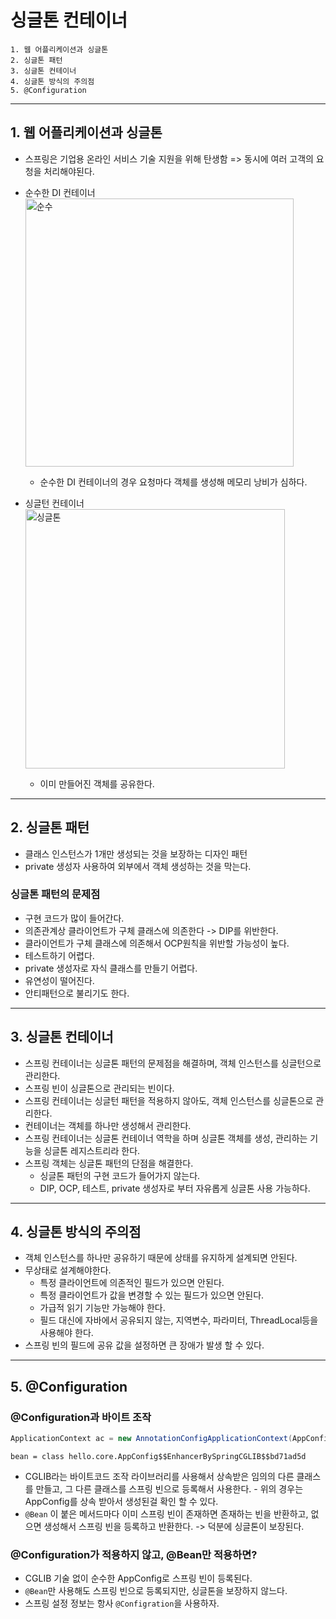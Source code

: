 # 싱글톤 컨테이너
```
1. 웹 어플리케이션과 싱글톤
2. 싱글톤 패턴
3. 싱글톤 컨테이너
4. 싱글톤 방식의 주의점
5. @Configuration
```
---
## 1. 웹 어플리케이션과 싱글톤
- 스프링은 기업용 온라인 서비스 기술 지원을 위해 탄생함 => 동시에 여러 고객의 요청을 처리해야된다.
- 순수한 DI 컨테이너
    <img width="429" alt="순수" src="https://user-images.githubusercontent.com/20774279/152308565-5623e64c-3751-4d49-abf8-673646df3d44.png">
    - 순수한 DI 컨테이너의 경우 요청마다 객체를 생성해 메모리 낭비가 심하다. 
  
- 싱글턴 컨테이너
    <img width="415" alt="싱글톤" src="https://user-images.githubusercontent.com/20774279/152308556-0f343084-af64-48af-b9bb-d396c2ebdbf0.png">
  - 이미 만들어진 객체를 공유한다.
---
## 2. 싱글톤 패턴
- 클래스 인스턴스가 1개만 생성되는 것을 보장하는 디자인 패턴
- private 생성자 사용하여 외부에서 객체 생성하는 것을 막는다.
  
### 싱글톤 패턴의 문제점
- 구현 코드가 많이 들어간다.
- 의존관계상 클라이언트가 구체 클래스에 의존한다 -> DIP를 위반한다.
- 클라이언트가 구체 클래스에 의존해서 OCP원칙을 위반할 가능성이 높다.
- 테스트하기 어렵다.
- private 생성자로 자식 클래스를 만들기 어렵다.
- 유연성이 떨어진다.
- 안티패턴으로 불리기도 한다.
---
## 3. 싱글톤 컨테이너
- 스프링 컨테이너는 싱글톤 패턴의 문제점을 해결하며, 객체 인스턴스를 싱글턴으로 관리한다.
- 스프링 빈이 싱글톤으로 관리되는 빈이다.
- 스프링 컨테이너는 싱글턴 패턴을 적용하지 않아도, 객체 인스턴스를 싱글톤으로 관리한다.
- 컨테이너는 객체를 하나만 생성해서 관리한다.
- 스프링 컨테이너는 싱글톤 컨테이너 역학을 하며 싱글톤 객체를 생성, 관리하는 기능을 싱글톤 레지스트리라 한다.
- 스프링 객체는 싱글톤 패턴의 단점을 해결한다.
  - 싱글톤 패턴의 구현 코드가 들어가지 않는다.
  - DIP, OCP, 테스트, private 생성자로 부터 자유롭게 싱글톤 사용 가능하다.
---
## 4. 싱글톤 방식의 주의점
- 객체 인스턴스를 하나만 공유하기 때문에 상태를 유지하게 설계되면 안된다.
- 무상태로 설계해야한다.
  - 특정 클라이언트에 의존적인 필드가 있으면 안된다.
  - 특정 클라이언트가 값을 변경할 수 있는 필드가 있으면 안된다.
  - 가급적 읽기 기능만 가능해야 한다.
  - 필드 대신에 자바에서 공유되지 않는, 지역변수, 파라미터, ThreadLocal등을 사용해야 한다.
- 스프링 빈의 필드에 공유 값을 설정하면 큰 장애가 발생 할 수 있다. 
---
## 5. @Configuration
### @Configuration과 바이트 조작
```java
ApplicationContext ac = new AnnotationConfigApplicationContext(AppConfig.class);
```
```
bean = class hello.core.AppConfig$$EnhancerBySpringCGLIB$$bd71ad5d
```
- CGLIB라는 바이트코드 조작 라이브러리를 사용해서 상속받은 임의의 다른 클래스를 만들고, 그 다른 클래스를 스프링 빈으로 등록해서 사용한다. - 위의 경우는 AppConfig를 상속 받아서 생성된걸 확인 할 수 있다.
- `@Bean` 이 붙은 메서드마다 이미 스프링 빈이 존재하면 존재하는 빈을 반환하고, 없으면 생성해서 스프링 빈을 등록하고 반환한다. -> 덕분에 싱글톤이 보장된다.

### @Configuration가 적용하지 않고, @Bean만 적용하면?
- CGLIB 기술 없이 순수한 AppConfig로 스프링 빈이 등록된다.
- `@Bean`만 사용해도 스프링 빈으로 등록되지만, 싱글톤을 보장하지 않느다.
- 스프링 설정 정보는 항사 `@Configration`을 사용하자.